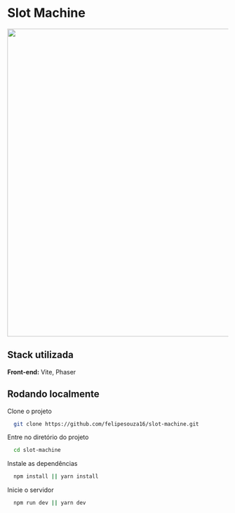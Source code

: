 # Slot Machine
<div align="center"> 
  <img src="https://user-images.githubusercontent.com/86385745/200986725-a7c01980-51bf-4d8f-ac07-b6d7dd4f3ed2.png" width="700px" />
</div>


## Stack utilizada

**Front-end:** Vite, Phaser

## Rodando localmente

Clone o projeto

```bash
  git clone https://github.com/felipesouza16/slot-machine.git
```

Entre no diretório do projeto

```bash
  cd slot-machine
```

Instale as dependências

```bash
  npm install || yarn install
```

Inicie o servidor

```bash
  npm run dev || yarn dev
```
